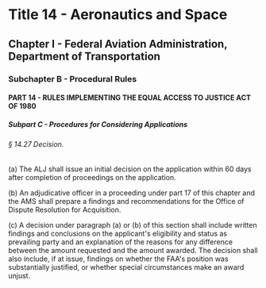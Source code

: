 
# Title 14 - Aeronautics and Space
## Chapter I - Federal Aviation Administration, Department of Transportation
### Subchapter B - Procedural Rules
#### PART 14 - RULES IMPLEMENTING THE EQUAL ACCESS TO JUSTICE ACT OF 1980
##### Subpart C - Procedures for Considering Applications
###### § 14.27 Decision.

(a) The ALJ shall issue an initial decision on the application within 60 days after completion of proceedings on the application.

(b) An adjudicative officer in a proceeding under part 17 of this chapter and the AMS shall prepare a findings and recommendations for the Office of Dispute Resolution for Acquisition.

(c) A decision under paragraph (a) or (b) of this section shall include written findings and conclusions on the applicant's eligibility and status as prevailing party and an explanation of the reasons for any difference between the amount requested and the amount awarded. The decision shall also include, if at issue, findings on whether the FAA's position was substantially justified, or whether special circumstances make an award unjust.
